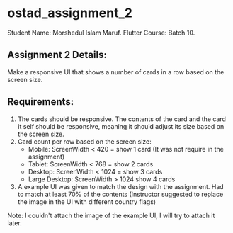 # ostad_assignment_2

Student Name: Morshedul Islam Maruf.
Flutter Course: Batch 10.

## Assignment 2 Details:

Make a responsive UI that shows a number of cards in a row based on the screen size.

## Requirements:
1. The cards should be responsive. The contents of the card and the card it self should be 
   responsive, meaning it should adjust its size based on the screen size.
2. Card count per row based on the screen size:
   - Mobile: ScreenWidth < 420 = show 1 card (It was not require in the assignment)
   - Tablet: ScreenWidth < 768 = show 2 cards
   - Desktop: ScreenWidth < 1024 = show 3 cards
   - Large Desktop: ScreenWidth > 1024 show 4 cards
3. A example UI was given to match the design with the assignment. Had to match 
   at least 70% of the contents (Instructor suggested to replace the image in the UI with different country flags)

Note: I couldn't attach the image of the example UI, I will try to attach it later.

